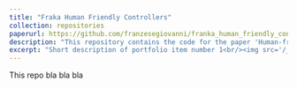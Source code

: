 ```yaml
---
title: "Fraka Human Friendly Controllers"
collection: repositories
paperurl: https://github.com/franzesegiovanni/franka_human_friendly_controllers
description: "This repository contains the code for the paper 'Human-friendly controllers for safe and intuitive robot control'."
excerpt: "Short description of portfolio item number 1<br/><img src='/_publications/IIL.pdf'>"
---
```


This repo bla bla bla
